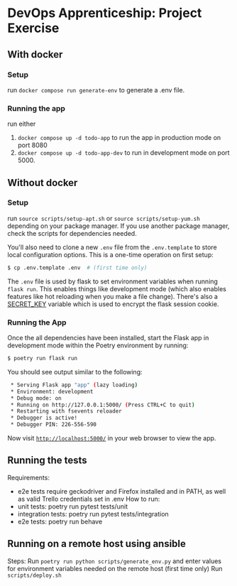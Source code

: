 # DevOps Apprenticeship: Project Exercise

## With docker 
### Setup 
run `docker compose run generate-env` to generate a .env file.

### Running the app
run either 
1. `docker compose up -d todo-app` to run the app in production mode on port 8080
1. `docker compose up -d todo-app-dev` to run in development mode on port 5000.

## Without docker
### Setup
run `source scripts/setup-apt.sh` or `source scripts/setup-yum.sh` depending on your package manager. 
If you use another package manager, check the scripts for dependencies needed.


You'll also need to clone a new `.env` file from the `.env.template` to store local configuration options. This is a one-time operation on first setup:

```bash
$ cp .env.template .env  # (first time only)
```

The `.env` file is used by flask to set environment variables when running `flask run`. This enables things like development mode (which also enables features like hot reloading when you make a file change). There's also a [SECRET_KEY](https://flask.palletsprojects.com/en/1.1.x/config/#SECRET_KEY) variable which is used to encrypt the flask session cookie.

### Running the App

Once the all dependencies have been installed, start the Flask app in development mode within the Poetry environment by running:
```bash
$ poetry run flask run
```

You should see output similar to the following:
```bash
 * Serving Flask app "app" (lazy loading)
 * Environment: development
 * Debug mode: on
 * Running on http://127.0.0.1:5000/ (Press CTRL+C to quit)
 * Restarting with fsevents reloader
 * Debugger is active!
 * Debugger PIN: 226-556-590
```
Now visit [`http://localhost:5000/`](http://localhost:5000/) in your web browser to view the app.


## Running the tests
Requirements:
 - e2e tests require geckodriver and Firefox installed and in PATH,
    as well as valid Trello credentials set in .env
How to run:
 - unit tests: poetry run pytest tests/unit
 - integration tests: poetry run pytest tests/integration
 - e2e tests: poetry run behave


## Running on a remote host using ansible
Steps:
Run `poetry run python scripts/generate_env.py` and enter values for environment variables needed on the remote host (first time only)
Run `scripts/deploy.sh`